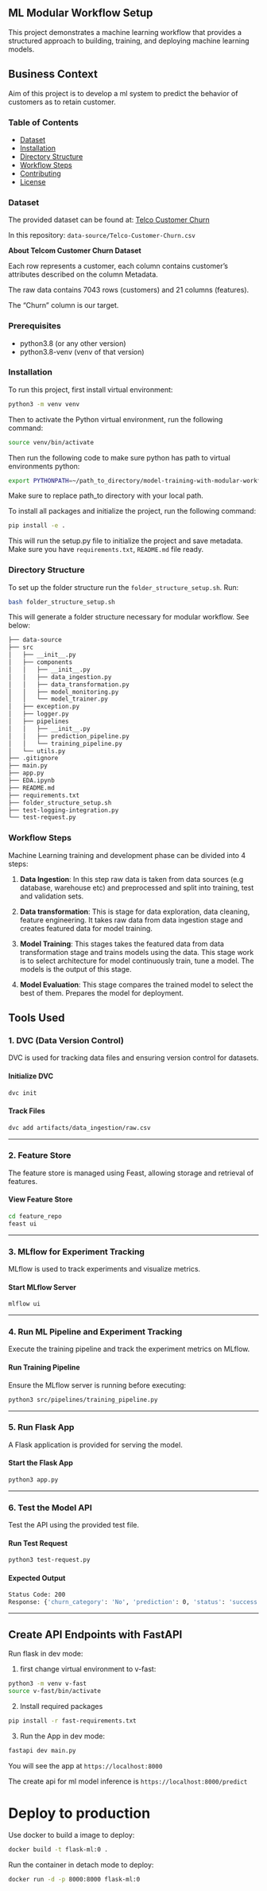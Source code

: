 ## ML Modular Workflow Setup

This project demonstrates a machine learning workflow that provides a structured approach to building, training, and deploying machine learning models.

## Business Context

Aim of this project is to develop a ml system to predict the behavior of customers as to retain customer.

### Table of Contents

- [Dataset](#dataset)
- [Installation](#installation)
- [Directory Structure](#directory-structure)
- [Workflow Steps](#workflow-steps)
- [Contributing](#contributing)
- [License](#license)

### Dataset

The provided dataset can be found at: [Telco Customer Churn](https://www.kaggle.com/datasets/blastchar/telco-customer-churn)

In this repository: `data-source/Telco-Customer-Churn.csv`

**About Telcom Customer Churn Dataset**

Each row represents a customer, each column contains customer’s attributes described on the column Metadata.

The raw data contains 7043 rows (customers) and 21 columns (features).

The “Churn” column is our target.

### Prerequisites

- python3.8 (or any other version)
- python3.8-venv (venv of that version)

### Installation

To run this project, first install virtual environment:

```bash
python3 -m venv venv
```

Then to activate the Python virtual environment, run the following command:

```bash
source venv/bin/activate
```

Then run the following code to make sure python has path to virtual environments python:

```bash
export PYTHONPATH=~/path_to_directory/model-training-with-modular-workflow
```

Make sure to replace path_to directory with your local path.

To install all packages and initialize the project, run the following command:

```bash
pip install -e .
```

This will run the setup.py file to initialize the project and save metadata. Make sure you have `requirements.txt`,
`README.md` file ready.

### Directory Structure

To set up the folder structure run the `folder_structure_setup.sh`. Run:

```bash
bash folder_structure_setup.sh
```

This will generate a folder structure necessary for modular workflow. See below:

```bash
├── data-source
├── src
│   ├── __init__.py
│   ├── components
│   │   ├── __init__.py
│   │   ├── data_ingestion.py
│   │   ├── data_transformation.py
│   │   ├── model_monitoring.py
│   │   └── model_trainer.py
│   ├── exception.py
│   ├── logger.py
│   ├── pipelines
│   │   ├── __init__.py
│   │   ├── prediction_pipeline.py
│   │   └── training_pipeline.py
│   └── utils.py
├── .gitignore
├── main.py
├── app.py
├── EDA.ipynb
├── README.md
├── requirements.txt
├── folder_structure_setup.sh
├── test-logging-integration.py
└── test-request.py
```

### Workflow Steps

Machine Learning training and development phase can be divided into 4 steps:

1. **Data Ingestion**: In this step raw data is taken from data sources (e.g database, warehouse etc) and preprocessed and split into training, test and validation sets.

2. **Data transformation**: This is stage for data exploration, data cleaning, feature engineering. It takes raw data from data ingestion stage and creates featured data for model training.

3. **Model Training**: This stages takes the featured data from data transformation stage and trains models using the data. This stage work is to select architecture for model continuously train, tune a model. The models is the output of this stage.

4. **Model Evaluation**: This stage compares the trained model to select the best of them. Prepares the model for deployment.

## Tools Used

### 1. **DVC (Data Version Control)**

DVC is used for tracking data files and ensuring version control for datasets.

#### Initialize DVC

```bash
dvc init
```

#### Track Files

```bash
dvc add artifacts/data_ingestion/raw.csv
```

---

### 2. **Feature Store**

The feature store is managed using Feast, allowing storage and retrieval of features.

#### View Feature Store

```bash
cd feature_repo
feast ui
```

---

### 3. **MLflow for Experiment Tracking**

MLflow is used to track experiments and visualize metrics.

#### Start MLflow Server

```bash
mlflow ui
```

---

### 4. **Run ML Pipeline and Experiment Tracking**

Execute the training pipeline and track the experiment metrics on MLflow.

#### Run Training Pipeline

Ensure the MLflow server is running before executing:

```bash
python3 src/pipelines/training_pipeline.py
```

---

### 5. **Run Flask App**

A Flask application is provided for serving the model.

#### Start the Flask App

```bash
python3 app.py
```

---

### 6. **Test the Model API**

Test the API using the provided test file.

#### Run Test Request

```bash
python3 test-request.py
```

#### Expected Output

```bash
Status Code: 200
Response: {'churn_category': 'No', 'prediction': 0, 'status': 'success'}
```

---

## Create API Endpoints with FastAPI

Run flask in dev mode:

1. first change virtual environment to v-fast:

```bash
python3 -m venv v-fast
source v-fast/bin/activate
```

2. Install required packages

```bash
pip install -r fast-requirements.txt
```

3. Run the App in dev mode:

```bash
fastapi dev main.py
```

You will see the app at `https://localhost:8000`

The create api for ml model inference is `https://localhost:8000/predict`

# Deploy to production

Use docker to build a image to deploy:

```bash
docker build -t flask-ml:0 .
```

Run the container in detach mode to deploy:

```bash
docker run -d -p 8000:8000 flask-ml:0
```
